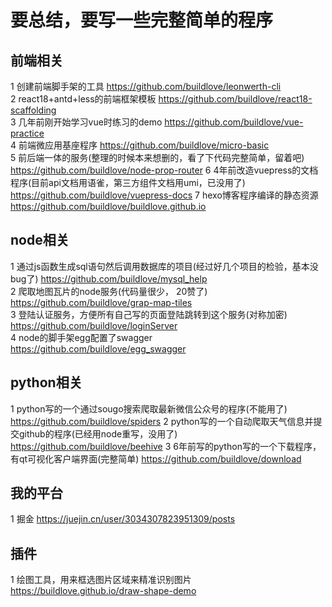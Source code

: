 # 要总结，要写一些完整简单的程序

## 前端相关

1 创建前端脚手架的工具 https://github.com/buildlove/leonwerth-cli   
2 react18+antd+less的前端框架模板 https://github.com/buildlove/react18-scaffolding   
3 几年前刚开始学习vue时练习的demo https://github.com/buildlove/vue-practice  
4 前端微应用基座程序 https://github.com/buildlove/micro-basic  
5 前后端一体的服务(整理的时候本来想删的，看了下代码完整简单，留着吧) https://github.com/buildlove/node-prop-router
6 4年前改造vuepress的文档程序(目前api文档用语雀，第三方组件文档用umi，已没用了) https://github.com/buildlove/vuepress-docs
7 hexo博客程序编译的静态资源 https://github.com/buildlove/buildlove.github.io

## node相关

1 通过js函数生成sql语句然后调用数据库的项目(经过好几个项目的检验，基本没bug了) https://github.com/buildlove/mysql_help  
2 爬取地图瓦片的node服务(代码量很少， 20赞了) https://github.com/buildlove/grap-map-tiles   
3 登陆认证服务，方便所有自己写的页面登陆跳转到这个服务(对称加密) https://github.com/buildlove/loginServer  
4 node的脚手架egg配置了swagger https://github.com/buildlove/egg_swagger  

## python相关
1 python写的一个通过sougo搜索爬取最新微信公众号的程序(不能用了) https://github.com/buildlove/spiders 
2 python写的一个自动爬取天气信息并提交github的程序(已经用node重写，没用了) https://github.com/buildlove/beehive
3 6年前写的python写的一个下载程序，有qt可视化客户端界面(完整简单) https://github.com/buildlove/download

## 我的平台

1 掘金 https://juejin.cn/user/3034307823951309/posts  

## 插件

1 绘图工具，用来框选图片区域来精准识别图片 https://buildlove.github.io/draw-shape-demo  
